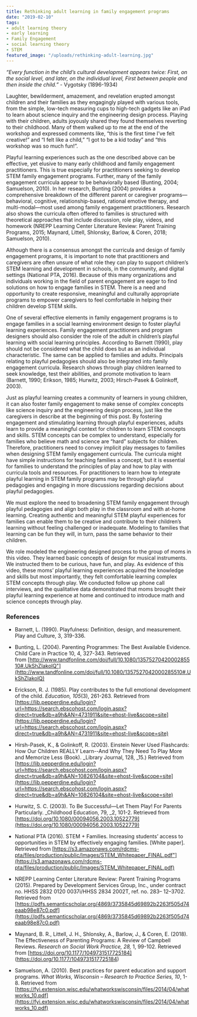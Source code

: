```yaml
---
title: Rethinking adult learning in family engagement programs
date: "2019-02-10"
tags:
- adult learning theory
- early learning
- Family Engagement
- social learning theory
- STEM
featured_image: "/uploads/rethinking-adult-learning.jpg"
---
```

_“Every function in the child’s cultural development appears twice: First, on the social level, and later, on the individual level, First between people and then inside the child.”_ - Vygotsky (1896-1934)

Laughter, bewilderment, amazement, and revelation erupted amongst children and their families as they engagingly played with various tools, from the simple, low-tech measuring cups to high-tech gadgets like an iPad to learn about science inquiry and the engineering design process. Playing with their children, adults joyously shared they found themselves reverting to their childhood. Many of them walked up to me at the end of the workshop and expressed comments like, “this is the first time I’ve felt creative!” and “I felt like a child,” “I got to be a kid today” and “this workshop was so much fun!”.

Playful learning experiences such as the one described above can be effective, yet elusive to many early childhood and family engagement practitioners. This is true especially for practitioners seeking to develop STEM family engagement programs. Further, many of the family engagement curricula appear to be behaviorally based (Bunting, 2004; Samuelson, 2010). In her research, Bunting (2004) provides a comprehensive breakdown of the different parent or caregiver programs—behavioral, cognitive, relationship-based, rational emotive therapy, and multi-modal—most used among family engagement practitioners. Research also shows the curricula often offered to families is structured with theoretical approaches that include discussion, role play, videos, and homework (NREPP Learning Center Literature Review: Parent Training Programs, 2015; Maynard, Littell, Shlonsky, Barlow, & Coren, 2018; Samuelson, 2010).

Although there is a consensus amongst the curricula and design of family engagement programs, it is important to note that practitioners and caregivers are often unsure of what role they can play to support children’s STEM learning and development in schools, in the community, and digital settings (National PTA, 2016). Because of this many organizations and individuals working in the field of parent engagement are eager to find solutions on how to engage families in STEM. There is a need and opportunity to create responsive, meaningful and culturally appropriate programs to empower caregivers to feel comfortable in helping their children develop STEM skills.

One of several effective elements in family engagement programs is to engage families in a social learning environment design to foster playful learning experiences. Family engagement practitioners and program designers should also consider the role of the adult in children’s playful learning with social learning principles. According to Barnett (1990), play should not be considered what the child does but as an individual characteristic. The same can be applied to families and adults. Principals relating to playful pedagogies should also be integrated into family engagement curricula. Research shows through play children learned to seek knowledge, test their abilities, and promote motivation to learn (Barnett, 1990; Erikson, 1985; Hurwitz, 2003; Hirsch-Pasek & Golinkoff, 2003).

Just as playful learning creates a community of learners in young children, it can also foster family engagement to make sense of complex concepts like science inquiry and the engineering design process, just like the caregivers in describe at the beginning of this post. By fostering engagement and stimulating learning through playful experiences, adults learn to provide a meaningful context for children to learn STEM concepts and skills. STEM concepts can be complex to understand, especially for families who believe math and science are “hard” subjects for children. Therefore, practitioners need to convey implicit play messages to families when designing STEM family engagement curricula. The curricula might have simple instructions for teaching families a concept, but it is essential for families to understand the principles of play and how to play with curricula tools and resources. For practitioners to learn how to integrate playful learning in STEM family programs may be through playful pedagogies and engaging in more discussions regarding decisions about playful pedagogies.

We must explore the need to broadening STEM family engagement through playful pedagogies and align both play in the classroom and with at-home learning. Creating authentic and meaningful STEM playful experiences for families can enable them to be creative and contribute to their children’s learning without feeling challenged or inadequate. Modeling to families that learning can be fun they will, in turn, pass the same behavior to their children.

We role modeled the engineering designed process to the group of moms in this video. They learned basic concepts of design for musical instruments. We instructed them to be curious, have fun, and play. As evidence of this video, these moms’ playful learning experiences acquired the knowledge and skills but most importantly, they felt comfortable learning complex STEM concepts through play. We conducted follow up phone call interviews, and the qualitative data demonstrated that moms brought their playful learning experience at home and continued to introduce math and science concepts through play.

### References

* Barnett, L. (1990). Playfulness: Definition, design, and measurement. Play and Culture, 3, 319-336.

* Bunting, L. (2004). Parenting Programmes: The Best Available Evidence. Child Care in Practice 10, 4, 327-343. Retrieved from [http://www.tandfonline.com/doi/full/10.1080/1357527042000285510#.UkShZIakolQ"](http://www.tandfonline.com/doi/full/10.1080/1357527042000285510#.UkShZIakolQ)

* Erickson, R. J. (1985). Play contributes to the full emotional development of the child. _Education, 105_(3), 261-263. Retrieved from [https://lib.pepperdine.edu/login?url=https://search.ebscohost.com/login.aspx?direct=true&db=a9h&AN=4731911&site=ehost-live&scope=site](https://lib.pepperdine.edu/login?url=https://search.ebscohost.com/login.aspx?direct=true&db=a9h&AN=4731911&site=ehost-live&scope=site)

* Hirsh-Pasek, K., & Golinkoff, R. (2003). Einstein Never Used Flashcards: How Our Children REALLY Learn--And Why They Need To Play More and Memorize Less (Book). _Library Journal, 128, _15.) Retrieved from [https://lib.pepperdine.edu/login?url=https://search.ebscohost.com/login.aspx?direct=true&db=a9h&AN=10826104&site=ehost-live&scope=site](https://lib.pepperdine.edu/login?url=https://search.ebscohost.com/login.aspx?direct=true&db=a9h&AN=10826104&site=ehost-live&scope=site)

* Hurwitz, S. C. (2003). To Be Successful—Let Them Play! For Parents Particularly. _Childhood Education, 79, _2, 101-2. Retrieved from [https://doi.org/10.1080/00094056.2003.10522779](https://doi.org/10.1080/00094056.2003.10522779)

* National PTA (2016). STEM + Families. Increasing students’ access to opportunities in STEM by effectively engaging families. [White paper]. Retrieved from [https://s3.amazonaws.com/rdcms-pta/files/production/public/Images/STEM_Whitepaper_FINAL.pdf"](https://s3.amazonaws.com/rdcms-pta/files/production/public/Images/STEM_Whitepaper_FINAL.pdf)

* NREPP Learning Center Literature Review: Parent Training Programs (2015). Prepared by Development Services Group, Inc., under contract no. HHSS 2832 0120 0037i/HHSS 2834 2002T, ref. no. 283– 12–3702. Retrieved from [https://pdfs.semanticscholar.org/4869/3735845d69892b2263f505d74eaab98e87c0.pdf](https://pdfs.semanticscholar.org/4869/3735845d69892b2263f505d74eaab98e87c0.pdf)

* Maynard, B. R., Littell, J. H., Shlonsky, A., Barlow, J., & Coren, E. (2018). The Effectiveness of Parenting Programs: A Review of Campbell Reviews. _Research on Social Work Practice, 28,_ 1, 99-102. Retrieved from [https://doi.org/10.1177/1049731517725184]
(https://doi.org/10.1177/1049731517725184)

* Samuelson, A. (2010). Best practices for parent education and support programs. _What Works, Wisconsin – Research to Practice Series, 10_, 1-8. Retrieved from [https://fyi.extension.wisc.edu/whatworkswisconsin/files/2014/04/whatworks_10.pdf](https://fyi.extension.wisc.edu/whatworkswisconsin/files/2014/04/whatworks_10.pdf)
